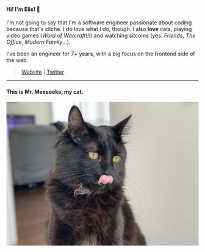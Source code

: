#### Hi! I'm Elis! 👋

I'm not going to say that I'm a software engineer passionate about coding because that's cliche. I do love what I do, though. I also **love** cats, playing video games (*Word of Warcraft!!!*) and watching sitcoms (yes: *Friends*, *The Office*, *Modern Family*...).

I've been an engineer for 7+ years, with a big focus on the frontend side of the web.

> [Website](https://elisofferni.codes) | [Twitter](https://twitter.com/e_lis)

--------------------------------

#### This is Mr. Meeseeks, my cat.
![This is Mr. Meeseeks, my cat.](https://raw.githubusercontent.com/elisoff/elisoff/master/IMG_0318.jpg "Mr. Meeseeks, my cat.")
